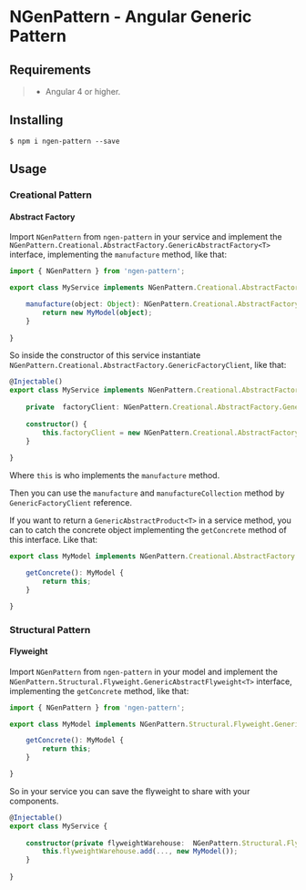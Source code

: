 # NGenPattern - Angular Generic Pattern

## Requirements

>- Angular 4 or higher.

## Installing

	$ npm i ngen-pattern --save

## Usage

### Creational Pattern

#### Abstract Factory

Import ```NGenPattern``` from ```ngen-pattern``` in your service and implement the ```NGenPattern.Creational.AbstractFactory.GenericAbstractFactory<T>``` interface, implementing the  ```manufacture``` method, like that:

```typescript
import { NGenPattern } from 'ngen-pattern';

export class MyService implements NGenPattern.Creational.AbstractFactory.GenericAbstractFactory<MyService> {

	manufacture(object: Object): NGenPattern.Creational.AbstractFactory.GenericAbstractProduct<MyService> {
		return new MyModel(object);
	}
	
}
```

So inside the constructor of this service instantiate ```NGenPattern.Creational.AbstractFactory.GenericFactoryClient```, like that:

```typescript
@Injectable()
export class MyService implements NGenPattern.Creational.AbstractFactory.GenericAbstractFactory<MyService> {
	
	private  factoryClient: NGenPattern.Creational.AbstractFactory.GenericFactoryClient<MyService>;
	
	constructor() {
		this.factoryClient = new NGenPattern.Creational.AbstractFactory.GenericFactoryClient(this);
	}
	
}
```

Where ```this``` is who implements the ```manufacture``` method.

Then you can use the ```manufacture``` and ```manufactureCollection``` method by ```GenericFactoryClient``` reference.

If you want to return a ```GenericAbstractProduct<T>``` in a service method, you can to catch the concrete object implementing the ```getConcrete``` method of this interface. Like that:

```typescript
export class MyModel implements NGenPattern.Creational.AbstractFactory.GenericAbstractProduct<MyModel> {

	getConcrete(): MyModel {
		return this;
	}

}
```

### Structural Pattern

#### Flyweight

Import ```NGenPattern``` from ```ngen-pattern``` in your model and implement the ```NGenPattern.Structural.Flyweight.GenericAbstractFlyweight<T>``` interface, implementing the  ```getConcrete``` method, like that:

```typescript
import { NGenPattern } from 'ngen-pattern';

export class MyModel implements NGenPattern.Structural.Flyweight.GenericAbstractFlyweight<MyModel> {

	getConcrete(): MyModel {
		return this;
	}

}
```

So in your service you can save the flyweight to share with your components.

```typescript
@Injectable()
export class MyService {
	
	constructor(private flyweightWarehouse:  NGenPattern.Structural.Flyweight.GenericFlyweightWarehouse<MyModel>) {
		this.flyweightWarehouse.add(..., new MyModel());
	}
	
}
```

